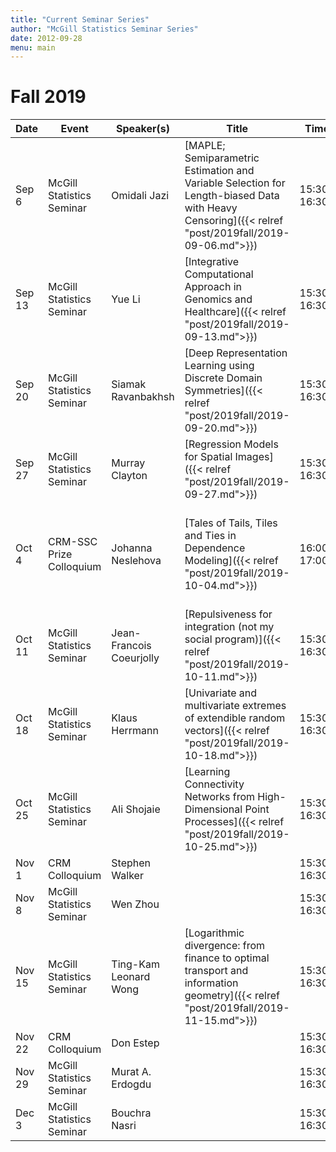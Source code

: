 ```yaml
---
title: "Current Seminar Series"
author: "McGill Statistics Seminar Series"
date: 2012-09-28
menu: main
---
```


# Fall 2019 
| Date   | Event                     | Speaker(s)         | Title                                                                                                                                              | Time        | Location                                       |
|--------|---------------------------|--------------------|----------------------------------------------------------------------------------------------------------------------------------------------------|-------------|------------------------------------------------|
| Sep 6 | McGill Statistics Seminar  | Omidali Jazi | [MAPLE; Semiparametric Estimation and Variable Selection for Length-biased Data with Heavy Censoring]({{< relref "post/2019fall/2019-09-06.md">}}) | 15:30-16:30 | BURN 1205 |
| Sep 13 | McGill Statistics Seminar  | Yue Li | [Integrative Computational Approach in Genomics and Healthcare]({{< relref "post/2019fall/2019-09-13.md">}}) | 15:30-16:30 | BURN 1205 |
| Sep 20 | McGill Statistics Seminar  | Siamak Ravanbakhsh | [Deep Representation Learning using Discrete Domain Symmetries]({{< relref "post/2019fall/2019-09-20.md">}}) | 15:30-16:30 | BURN 1205 |
| Sep 27 | McGill Statistics Seminar  | Murray Clayton | [Regression Models for Spatial Images]({{< relref "post/2019fall/2019-09-27.md">}}) | 15:30–16:30 | McIntyre Medical Building, Room 521 |
| Oct 4 | CRM-SSC Prize Colloquium  | Johanna Neslehova | [Tales of Tails, Tiles and Ties in Dependence Modeling]({{< relref "post/2019fall/2019-10-04.md">}}) | 16:00-17:00 | CRM, UdeM, Pav. Andre-Aisenstadt, 2920, ch. de la Tour, salle 1355 |
| Oct 11 | McGill Statistics Seminar  | Jean-Francois Coeurjolly  | [Repulsiveness for integration (not my social program)]({{< relref "post/2019fall/2019-10-11.md">}}) | 15:30-16:30 | BURN 1205 |
| Oct 18 | McGill Statistics Seminar  | Klaus Herrmann | [Univariate and multivariate extremes of extendible random vectors]({{< relref "post/2019fall/2019-10-18.md">}}) | 15:30-16:30 | BURN 1205 |
| Oct 25 | McGill Statistics Seminar  | Ali Shojaie | [Learning Connectivity Networks from High-Dimensional Point Processes]({{< relref "post/2019fall/2019-10-25.md">}}) | 15:30-16:30 | BURN 1205 |
| Nov 1 | CRM Colloquium  | Stephen Walker |  | 15:30-16:30 | BURN 1104 |
| Nov 8 | McGill Statistics Seminar  | Wen Zhou |  | 15:30-16:30 | BURN 1205 |
| Nov 15 | McGill Statistics Seminar  | Ting-Kam Leonard Wong | [Logarithmic divergence: from finance to optimal transport and information geometry]({{< relref "post/2019fall/2019-11-15.md">}}) | 15:30-16:30 | BURN 1205 |
| Nov 22 | CRM Colloquium  | Don Estep |  | 15:30-16:30 | BURN 1205 |
| Nov 29 | McGill Statistics Seminar  | Murat A. Erdogdu |  | 15:30-16:30 | BURN 1205 |
| Dec 3 | McGill Statistics Seminar  | Bouchra Nasri |  | 15:30-16:30 | BURN 1205 |
